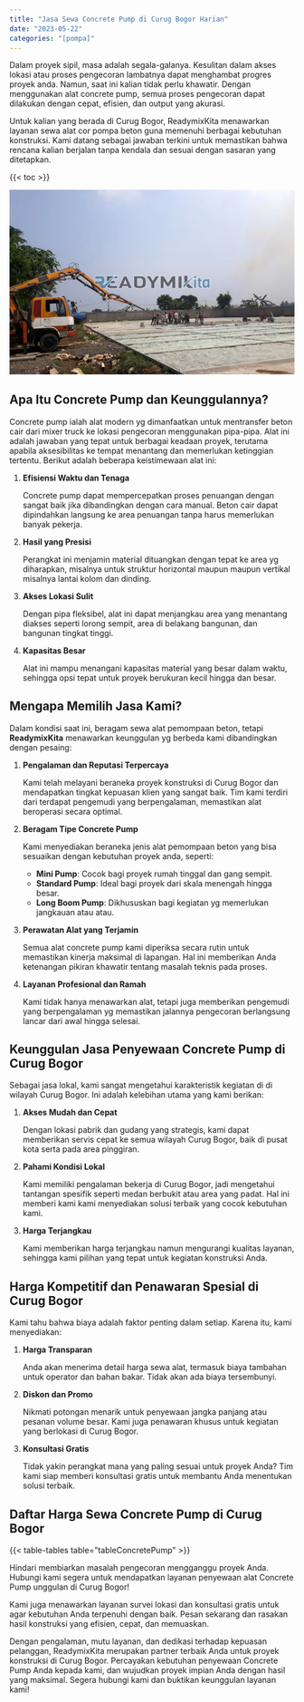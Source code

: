 ```yaml
---
title: "Jasa Sewa Concrete Pump di Curug Bogor Harian"
date: "2023-05-22"
categories: "[pompa]"
---
```


Dalam proyek sipil, masa adalah segala-galanya. Kesulitan dalam akses lokasi atau proses pengecoran lambatnya dapat menghambat progres proyek anda. Namun, saat ini kalian tidak perlu khawatir. Dengan menggunakan alat concrete pump, semua proses pengecoran dapat dilakukan dengan cepat, efisien, dan output yang akurasi.

Untuk kalian yang berada di Curug Bogor, ReadymixKita menawarkan layanan sewa alat cor pompa beton guna memenuhi berbagai kebutuhan konstruksi. Kami datang sebagai jawaban terkini untuk memastikan bahwa rencana kalian berjalan tanpa kendala dan sesuai dengan sasaran yang ditetapkan.

{{< toc >}}

![Jasa Sewa Concrete Pump di Curug Bogor Harian](/images/pompa/sewa-pompa-09.jpg)

## Apa Itu Concrete Pump dan Keunggulannya?

Concrete pump ialah alat modern yg dimanfaatkan untuk mentransfer beton cair dari mixer truck ke lokasi pengecoran menggunakan pipa-pipa. Alat ini adalah jawaban yang tepat untuk berbagai keadaan proyek, terutama apabila aksesibilitas ke tempat menantang dan memerlukan ketinggian tertentu. Berikut adalah beberapa keistimewaan alat ini:

1. **Efisiensi Waktu dan Tenaga**

   Concrete pump dapat mempercepatkan proses penuangan dengan sangat baik jika dibandingkan dengan cara manual. Beton cair dapat dipindahkan langsung ke area penuangan tanpa harus memerlukan banyak pekerja.

2. **Hasil yang Presisi**

   Perangkat ini menjamin material dituangkan dengan tepat ke area yg diharapkan, misalnya untuk struktur horizontal maupun maupun vertikal misalnya lantai kolom dan dinding.

3. **Akses Lokasi Sulit**

   Dengan pipa fleksibel, alat ini dapat menjangkau area yang menantang diakses seperti lorong sempit, area di belakang bangunan, dan bangunan tingkat tinggi.

4. **Kapasitas Besar**

   Alat ini mampu menangani kapasitas material yang besar dalam waktu, sehingga opsi tepat untuk proyek berukuran kecil hingga dan besar.

## Mengapa Memilih Jasa Kami?

Dalam kondisi saat ini, beragam sewa alat pemompaan beton, tetapi **ReadymixKita** menawarkan keunggulan yg berbeda kami dibandingkan dengan pesaing:

1. **Pengalaman dan Reputasi Terpercaya**

   Kami telah melayani beraneka proyek konstruksi di Curug Bogor dan mendapatkan tingkat kepuasan klien yang sangat baik. Tim kami terdiri dari terdapat pengemudi yang berpengalaman, memastikan alat beroperasi secara optimal.

2. **Beragam Tipe Concrete Pump**

   Kami menyediakan beraneka jenis alat pemompaan beton yang bisa sesuaikan dengan kebutuhan proyek anda, seperti:
   - **Mini Pump**: Cocok bagi proyek rumah tinggal dan gang sempit.
   - **Standard Pump**: Ideal bagi proyek dari skala menengah hingga besar.
   - **Long Boom Pump**: Dikhususkan bagi kegiatan yg memerlukan jangkauan atau atau.

3. **Perawatan Alat yang Terjamin**

   Semua alat concrete pump kami diperiksa secara rutin untuk memastikan kinerja maksimal di lapangan. Hal ini memberikan Anda ketenangan pikiran khawatir tentang masalah teknis pada proses.

4. **Layanan Profesional dan Ramah**

   Kami tidak hanya menawarkan alat, tetapi juga memberikan pengemudi yang berpengalaman yg memastikan jalannya pengecoran berlangsung lancar dari awal hingga selesai.

## Keunggulan Jasa Penyewaan Concrete Pump di Curug Bogor

Sebagai jasa lokal, kami sangat mengetahui karakteristik kegiatan di di wilayah Curug Bogor. Ini adalah kelebihan utama yang kami berikan:

1. **Akses Mudah dan Cepat**

   Dengan lokasi pabrik dan gudang yang strategis, kami dapat memberikan servis cepat ke semua wilayah Curug Bogor, baik di pusat kota serta pada area pinggiran.

2. **Pahami Kondisi Lokal**

   Kami memiliki pengalaman bekerja di Curug Bogor, jadi mengetahui tantangan spesifik seperti medan berbukit atau area yang padat. Hal ini memberi kami kami menyediakan solusi terbaik yang cocok kebutuhan kami.

3. **Harga Terjangkau**

   Kami memberikan harga terjangkau namun mengurangi kualitas layanan, sehingga kami pilihan yang tepat untuk kegiatan konstruksi Anda.

## Harga Kompetitif dan Penawaran Spesial di Curug Bogor

Kami tahu bahwa biaya adalah faktor penting dalam setiap. Karena itu, kami menyediakan:

1. **Harga Transparan**

   Anda akan menerima detail harga sewa alat, termasuk biaya tambahan untuk operator dan bahan bakar. Tidak akan ada biaya tersembunyi.

2. **Diskon dan Promo**

   Nikmati potongan menarik untuk penyewaan jangka panjang atau pesanan volume besar. Kami juga penawaran khusus untuk kegiatan yang berlokasi di Curug Bogor.

3. **Konsultasi Gratis**

   Tidak yakin perangkat mana yang paling sesuai untuk proyek Anda? Tim kami siap memberi konsultasi gratis untuk membantu Anda menentukan solusi terbaik.

## Daftar Harga Sewa Concrete Pump di Curug Bogor

{{< table-tables table="tableConcretePump" >}}

Hindari membiarkan masalah pengecoran mengganggu proyek Anda. Hubungi kami segera untuk mendapatkan layanan penyewaan alat Concrete Pump unggulan di Curug Bogor!

Kami juga menawarkan layanan survei lokasi dan konsultasi gratis untuk agar kebutuhan Anda terpenuhi dengan baik. Pesan sekarang dan rasakan hasil konstruksi yang efisien, cepat, dan memuaskan.

Dengan pengalaman, mutu layanan, dan dedikasi terhadap kepuasan pelanggan, ReadymixKita merupakan partner terbaik Anda untuk proyek konstruksi di Curug Bogor. Percayakan kebutuhan penyewaan Concrete Pump Anda kepada kami, dan wujudkan proyek impian Anda dengan hasil yang maksimal. Segera hubungi kami dan buktikan keunggulan layanan kami!